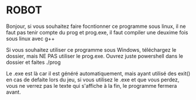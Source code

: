 # ROBOT

Bonjour, si vous souhaitez faire focntionner ce programme sous linux, il ne faut pas tenir compte du prog et prog.exe, il faut compiler une deuxime fois sous linux avec g++

Si vous souhaitez utiliser ce programme sous Windows, téléchargez le dossier, mais NE PAS utiliser le prog.exe. Ouvrez juste powershell dans le dossier et faites ./prog

Le .exe est là car il est généré automatiquement, mais ayant utilisé des exit() en cas de defaite lors du jeu, si vous utilisez le .exe et que vous perdez, vous ne verrez pas le texte qui s'affiche à la fin, le programme fermera avant.
